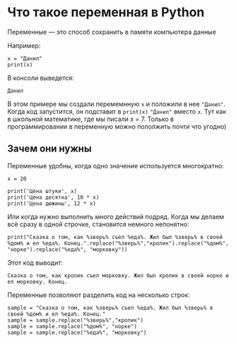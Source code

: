 # Что такое переменная в Python
Переменные — это способ сохранить в памяти компьютера данные

Например:
```python3
x = "Данил"
print(x)
```
В консоли выведется:
```
Данил
```

В этом примере мы создали перемемнную `x` и положили в нее `"Данил"`.
Когда код запустится, он подставит в `print(x)`  `"Данил"` вместо `x`.
Тут как в школьной математике, где мы писали x = 7. Только в программировании в переменную можно пололжить почти что угодно)

## Зачем они нужны
Переменные удобны, когда одно значение используется многократно:
```python3
x = 20

print('Цена штуки', x)
print('Цена десятка', 10 * x)
print('Цена дюжины', 12 * x)
```

Или когда нужно выполнить много действий подряд. Когда мы делаем всё сразу в одной строчке, становится немного непонятно:
```python3
print("Сказка о том, как %зверь% съел %еда%. Жил был %зверь% в своей %дом% и ел %еда%. Конец.".replace("%зверь%","кролик").replace("%дом%", "норке").replace("%еда%", "морковку"))
```

Этот код выводит:
```
Сказка о том, как кролик съел морковку. Жил был кролик в своей норке и ел морковку. Конец.
```

Переменные позволяют разделить код на несколько строк:
```python3
sample = "Сказка о том, как %зверь% съел %еда%. Жил был %зверь% в своей %дом% и ел %еда%. Конец."
sample = sample.replace("%зверь%","кролик")
sample = sample.replace("%дом%", "норке")
sample = sample.replace("%еда%", "морковку")
```

